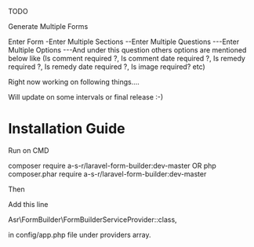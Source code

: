 TODO

Generate Multiple Forms

Enter Form
-Enter Multiple Sections
--Enter Multiple Questions
---Enter Multiple Options
---And under this question others options are mentioned below like (Is comment required ?, Is comment date required ?, Is remedy required ?, Is remedy date required ?, Is image required? etc)

Right now working on following things....

Will update on some intervals or final release :-)

Installation Guide
==================

Run on CMD

composer require a-s-r/laravel-form-builder:dev-master
OR
php composer.phar require a-s-r/laravel-form-builder:dev-master

Then

Add this line 

Asr\FormBuilder\FormBuilderServiceProvider::class,

in config/app.php file under providers array.